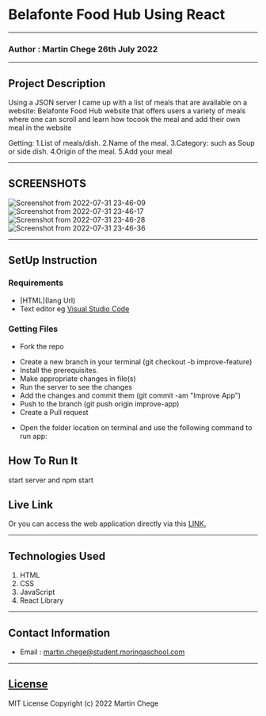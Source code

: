 # Belafonte Food Hub Using React
*****
### Author : Martin Chege 26th July 2022
****
## Project Description
Using a JSON server I came up with a list of meals that are available on a website: Belafonte Food Hub website that offers users a variety of meals where one can scroll and learn how tocook the meal and add their own meal in the website

Getting:
1.List of meals/dish.
2.Name of the meal.
3.Category: such as Soup or side dish.
4.Origin of the meal.
5.Add your meal
******

## SCREENSHOTS
![Screenshot from 2022-07-31 23-46-09](https://user-images.githubusercontent.com/24671358/182957142-f442418f-ca24-4a14-af61-ff88bbd1e706.png)
![Screenshot from 2022-07-31 23-46-17](https://user-images.githubusercontent.com/24671358/182957154-20ae6ce4-1226-4ddf-84a6-60333b1b9216.png)
![Screenshot from 2022-07-31 23-46-28](https://user-images.githubusercontent.com/24671358/182957159-683b2693-43d0-461a-9bde-de81dd133306.png)
![Screenshot from 2022-07-31 23-46-36](https://user-images.githubusercontent.com/24671358/182957162-c0e47f70-a835-4730-a8ff-11dbb72ec0bf.png)



********
## SetUp Instruction
### Requirements
* [HTML](lang Url)
* Text editor eg [Visual Studio Code](https://code.visualstudio.com/download)


### Getting Files
* Fork the repo
- Create a new branch in your terminal (git checkout -b improve-feature)
- Install the prerequisites.
- Make appropriate changes in file(s)
- Run the server to see the changes
- Add the changes and commit them (git commit -am "Improve App")
- Push to the branch (git push origin improve-app)
- Create a Pull request
* Open the folder location on terminal and use the following command to run app:

## How To Run It
start server and npm start
## Live Link
Or you can access the web application directly via this [LINK.](link.com/)
*****

## Technologies Used
1. HTML
2. CSS
3. JavaScript
4. React Library

*****
## Contact Information
* Email : martin.chege@student.moringaschool.com
*****
## [License](LICENSE)
MIT License
Copyright (c) 2022 Martin Chege